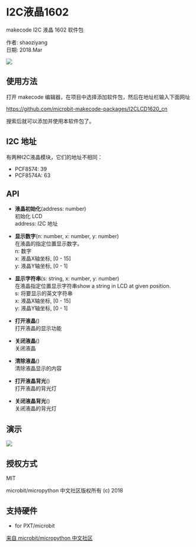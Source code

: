 # I2C液晶1602

makecode I2C 液晶 1602 软件包  

作者: shaoziyang  
日期:   2018.Mar  
  
![](https://raw.githubusercontent.com/microbit-makecode-packages/I2CLCD1620_cn/master/lcd.jpg)

## 使用方法

打开 makecode 编辑器，在项目中选择添加软件包，然后在地址栏输入下面网址  

https://github.com/microbit-makecode-packages/I2CLCD1620_cn  

搜索后就可以添加并使用本软件包了。

## I2C 地址
有两种I2C液晶模块，它们的地址不相同：    
- PCF8574: 39  
- PCF8574A: 63  

## API

- **液晶初始化**(address: number)  
初始化 LCD  
address: I2C 地址  

- **显示数字**(n: number, x: number, y: number)  
在液晶的指定位置显示数字。  
n: 数字  
x: 液晶X轴坐标, [0 - 15]  
y: 液晶Y轴坐标, [0 - 1]  

- **显示字符串**(s: string, x: number, y: number)  
在液晶指定位置显示字符串show a string in LCD at given position.  
s: 将要显示的英文字符串  
x: 液晶X轴坐标, [0 - 15]  
y: 液晶Y轴坐标, [0 - 1]  

- **打开液晶**()  
打开液晶的显示功能

- **关闭液晶**()  
关闭液晶  

- **清除液晶**()  
清除液晶显示的内容  

- **打开液晶背光**()  
打开液晶的背光灯  

- **关闭液晶背光**()  
关闭液晶的背光灯  

## 演示

![](https://raw.githubusercontent.com/microbit-makecode-packages/I2CLCD1620_cn/master/demo.jpg)

## 授权方式

MIT

microbit/micropython 中文社区版权所有 (c) 2018  

## 支持硬件

* for PXT/microbit


[来自 microbit/micropython 中文社区](http://www.micropython.org.cn)
